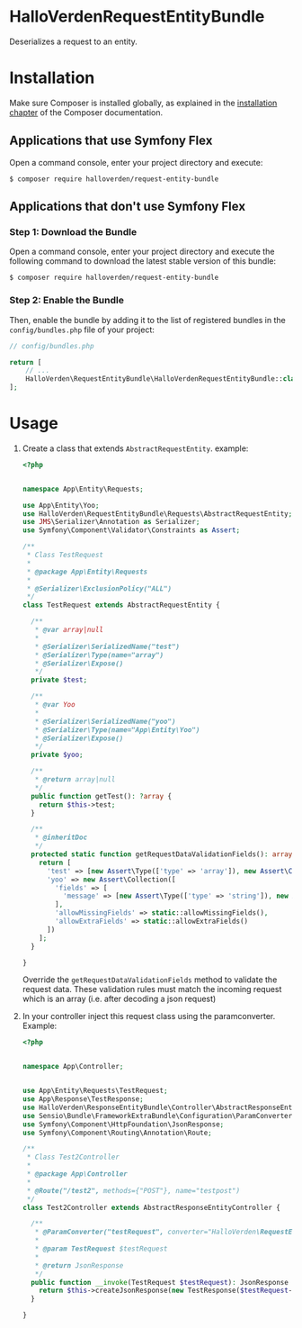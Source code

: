 HalloVerdenRequestEntityBundle
==============================
Deserializes a request to an entity.

Installation
============

Make sure Composer is installed globally, as explained in the
[installation chapter](https://getcomposer.org/doc/00-intro.md)
of the Composer documentation.

Applications that use Symfony Flex
----------------------------------

Open a command console, enter your project directory and execute:

```console
$ composer require halloverden/request-entity-bundle
```

Applications that don't use Symfony Flex
----------------------------------------

### Step 1: Download the Bundle

Open a command console, enter your project directory and execute the
following command to download the latest stable version of this bundle:

```console
$ composer require halloverden/request-entity-bundle
```

### Step 2: Enable the Bundle

Then, enable the bundle by adding it to the list of registered bundles
in the `config/bundles.php` file of your project:

```php
// config/bundles.php

return [
    // ...
    HalloVerden\RequestEntityBundle\HalloVerdenRequestEntityBundle::class => ['all' => true],
];
```

Usage
============

1. Create a class that extends `AbstractRequestEntity`. example:
   ```php
   <?php
   
   
   namespace App\Entity\Requests;
   
   use App\Entity\Yoo;
   use HalloVerden\RequestEntityBundle\Requests\AbstractRequestEntity;
   use JMS\Serializer\Annotation as Serializer;
   use Symfony\Component\Validator\Constraints as Assert;
   
   /**
    * Class TestRequest
    *
    * @package App\Entity\Requests
    *
    * @Serializer\ExclusionPolicy("ALL")
    */
   class TestRequest extends AbstractRequestEntity {
   
     /**
      * @var array|null
      *
      * @Serializer\SerializedName("test")
      * @Serializer\Type(name="array")
      * @Serializer\Expose()
      */
     private $test;
   
     /**
      * @var Yoo
      *
      * @Serializer\SerializedName("yoo")
      * @Serializer\Type(name="App\Entity\Yoo")
      * @Serializer\Expose()
      */
     private $yoo;
   
     /**
      * @return array|null
      */
     public function getTest(): ?array {
       return $this->test;
     }
   
     /**
      * @inheritDoc
      */
     protected static function getRequestDataValidationFields(): array {
       return [
         'test' => [new Assert\Type(['type' => 'array']), new Assert\Count(['min' => 1])],
         'yoo' => new Assert\Collection([
           'fields' => [
             'message' => [new Assert\Type(['type' => 'string']), new Assert\NotBlank()]
           ],
           'allowMissingFields' => static::allowMissingFields(),
           'allowExtraFields' => static::allowExtraFields()
         ])
       ];
     }
   
   }
   ```
   Override the `getRequestDataValidationFields` method to validate the request data.
   These validation rules must match the incoming request which is an array (i.e. after decoding a json request)

 2. In your controller inject this request class using the paramconverter. Example:
    ```php
    <?php
    
    
    namespace App\Controller;
    
    
    use App\Entity\Requests\TestRequest;
    use App\Response\TestResponse;
    use HalloVerden\ResponseEntityBundle\Controller\AbstractResponseEntityController;
    use Sensio\Bundle\FrameworkExtraBundle\Configuration\ParamConverter;
    use Symfony\Component\HttpFoundation\JsonResponse;
    use Symfony\Component\Routing\Annotation\Route;
    
    /**
     * Class Test2Controller
     *
     * @package App\Controller
     *
     * @Route("/test2", methods={"POST"}, name="testpost")
     */
    class Test2Controller extends AbstractResponseEntityController {
    
      /**
       * @ParamConverter("testRequest", converter="HalloVerden\RequestEntityBundle\ParamConverter\RequestEntityConverter", class="App\Entity\Requests\TestRequest")
       *
       * @param TestRequest $testRequest
       *
       * @return JsonResponse
       */
      public function __invoke(TestRequest $testRequest): JsonResponse {
        return $this->createJsonResponse(new TestResponse($testRequest->getTest()));
      }
    
    }
    ```
